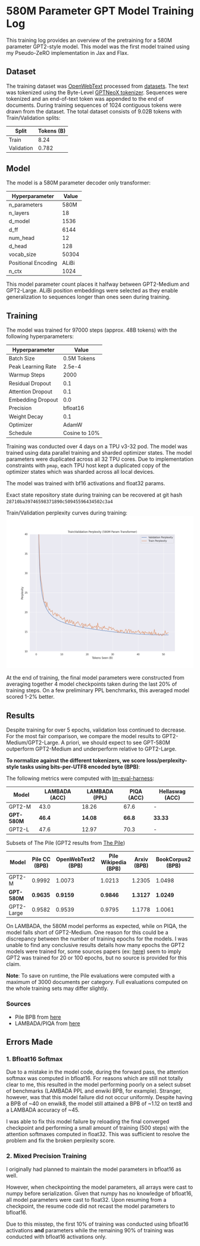 # 580M Parameter GPT Model Training Log

This training log provides an overview of the pretraining for a 580M parameter GPT2-style model. This model was the first model trained using my Pseudo-ZeRO implementation in Jax and Flax.

## Dataset 

The training dataset was [OpenWebText](https://huggingface.co/datasets/openwebtext) processed from [datasets](https://huggingface.co/docs/datasets/index). The text was tokenized using the Byte-Level [GPTNeoX tokenizer](https://huggingface.co/docs/transformers/model_doc/gpt_neox#transformers.GPTNeoXTokenizerFast). Sequences were tokenized and an end-of-text token was appended to the end of documents. During training sequences of 1024 contiguous tokens were drawn from the dataset. The total dataset consists of 9.02B tokens with Train/Validation splits: 

| Split      | Tokens (B) |
|------------|------------|
| Train      | 8.24       |
| Validation | 0.782      |


## Model 

The model is a 580M parameter decoder only transformer:

| Hyperparameter      | Value |
|---------------------|-------|
| n_parameters        | 580M  |
| n_layers            | 18    |
| d_model             | 1536  |
| d_ff                | 6144  |
| num_head            | 12    |
| d_head              | 128   |
| vocab_size          | 50304 |
| Positional Encoding | ALiBi |
| n_ctx               | 1024  |

This model parameter count places it halfway between GPT2-Medium and GPT2-Large. ALiBi position embeddings were selected as they enable generalization to sequences longer than ones seen during training. 

## Training 

The model was trained for 97000 steps (approx. 48B tokens) with the following hyperparameters:

| Hyperparameter       | Value        |
|----------------------|--------------|
| Batch Size           | 0.5M Tokens  |
| Peak Learning Rate   | 2.5e-4       |
| Warmup Steps         | 2000         |
| Residual Dropout     | 0.1          |
| Attention Dropout    | 0.1          |
| Embedding Dropout    | 0.0          |
| Precision            | bfloat16     |
| Weight Decay         | 0.1          |
| Optimizer            | AdamW        |
| Schedule             | Cosine to 10%|

Training was conducted over 4 days on a TPU v3-32 pod. The model was trained using data parallel training and sharded optimizer states. The model parameters were duplicated across all 32 TPU cores. Due to implementation constraints with ```pmap```, each TPU host kept a duplicated copy of the optimizer states which was sharded across all local devices. 

The model was trained with bf16 activations and float32 params. 


Exact state repository state during training can be recovered at git hash ```28710ba39746598371890c50945596434502c3a4``` 

Train/Validation perplexity curves during training:
![](/logs/imgs/traincurves.png)

At the end of training, the final model parameters were constructed from averaging together 4 model checkpoints taken during the last 20% of training steps. On a few preliminary PPL benchmarks, this averaged model scored 1-2% better. 

## Results
Despite training for over 5 epochs, validation loss continued to decrease. For the most fair comparison, we compare the model results to GPT2-Medium/GPT2-Large. A priori, we should expect to see GPT-580M outperform GPT2-Medium and underperform relative to GPT2-Large.

**To normalize against the different tokenizers, we score loss/perplexity-style tasks using bits-per-UTF8 encoded byte (BPB)**:


The following metrics were computed with [lm-eval-harness](https://github.com/EleutherAI/lm-evaluation-harness):

| Model       | LAMBADA (ACC) | LAMBADA (PPL) | PIQA (ACC) | Hellaswag (ACC)
|-------------|---------------|---------------|------------|------------|
| GPT2-M | 43.0          | 18.26         | 67.6       | - |
| **GPT-580M**  | **46.4**        | **14.08**       | **66.8**     | **33.33** |
| GPT2-L | 47.6          | 12.97         | 70.3       | - |

Subsets of The Pile (GPT2 results from [The Pile](https://arxiv.org/abs/2101.00027))

| Model       | Pile CC (BPB) | OpenWebText2 (BPB) | Pile Wikipedia (BPB) | Arxiv (BPB) | BookCorpus2 (BPB) |
|-------------|---------------|--------------------|----------------------|-------------|-------------------|
| GPT2-M |     0.9992          |    1.0073                |    1.0213                   |   1.2305          |  1.0498                 |
| **GPT-580M**    | **0.9635**        | **0.9159**             | **0.9846**               | **1.3127**      | **1.0249**           |
| GPT2-Large | 0.9582  | 0.9539            | 0.9795         | 1.1778     | 1.0061 |


On LAMBADA, the 580M model performs as expected, while on PIQA, the model falls short of GPT2-Medium. One reason for this could be a discrepancy between the number of training epochs for the models. I was unable to find any conclusive results details how many epochs the GPT2 models were trained for, some sources papers (ex: [here](https://arxiv.org/abs/1906.06669)) seem to imply GPT2 was trained for 20 or 100 epochs, but no source is provided for this claim. 

**Note**: To save on runtime, the Pile evaluations were computed with a maximum of 3000 documents per category. Full evaluations computed on the whole training sets may differ slightly. 

### Sources
- Pile BPB from [here](https://arxiv.org/abs/2101.00027)
- LAMBADA/PIQA from [here](https://github.com/EleutherAI/gpt-neo)

## Errors Made

### 1. Bfloat16 Softmax 

Due to a mistake in the model code, during the forward pass, the attention softmax was computed in bfloat16. For reasons which are still not totally clear to me, this resulted in the model performing poorly on a select subset of benchmarks (LAMBADA PPL and enwiki BPB, for example). Stranger, however, was that this model failure did not occur uniformly. Despite having a BPB of ~40 on enwik8, the model still attained a BPB of ~1.12 on text8 and a LAMBADA accuracy of ~45. 

I was able to fix this model failure by reloading the final converged checkpoint and performing a small amount of training (500 steps) with the attention softmaxes computed in float32. This was sufficient to resolve the problem and fix the broken perplexity score. 

### 2. Mixed Precision Training 

I originally had planned to maintain the model parameters in bfloat16 as well. 

However, when checkpointing the model parameters, all arrays were cast to numpy before serialization. Given that numpy has no knowledge of bfloat16, all model parameters were cast to float32. Upon resuming from a checkpoint, the resume code did not recast the model parameters to bfloat16.

Due to this misstep, the first 10% of training was conducted using bfloat16 activations **and** parameters while the remaining 90% of training was conducted with bfloat16 activations only. 
